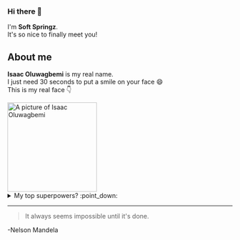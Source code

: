 ### Hi there 👋
I'm <b>Soft Springz</b>.<br/>
It's so nice to finally meet you!

## About me
<b>Isaac Oluwagbemi</b> is my real name. <br/> 
I just need 30 seconds to put a smile on your face :smile: <br/>
This is my real face :point_down: 


<picture>
 <img alt="A picture of Isaac Oluwagbemi" 
   src="https://scontent.flos2-2.fna.fbcdn.net/v/t39.30808-6/324626413_1327836617792324_9090633031611519888_n.jpg?_nc_cat=106&ccb=1-7&_nc_sid=09cbfe&_nc_eui2=AeGIxWhd2qp4J9p5TM_IEYW8Mmmy0DqtG0MyabLQOq0bQ9rZRa_cd30Dy3yDW9O0jgk2I_B-TInEilwiz5bC00Yr&_nc_ohc=o8ri_-XTlNMAX_l31YQ&_nc_zt=23&_nc_ht=scontent.flos2-2.fna&oh=00_AfDA-3FC_VLtHQiy3p-Vobj_H2IBcqY2_BKpKnvya78wTw&oe=63E0D014"
   width = "200" height = "200" >
 
</picture>

<details>
<summary> My top superpowers? :point_down: </summary>

| Rank |  Superpowers  |
|-----:|---------------|
|     1|               |
|     2|               |
|     3|               |

</details>

---
>It always seems impossible until it's done.

-Nelson Mandela

<!--
**softspringz/softspringz** is a ✨ _special_ ✨ repository because its `README.md` (this file) appears on your GitHub profile.

Here are some ideas to get you started:

- 🔭 I’m currently working on ...
- 🌱 I’m currently learning ...
- 👯 I’m looking to collaborate on ...
- 🤔 I’m looking for help with ...
- 💬 Ask me about ...
- 📫 How to reach me: ...
- 😄 Pronouns: ...
- ⚡ Fun fact: ...
-->
